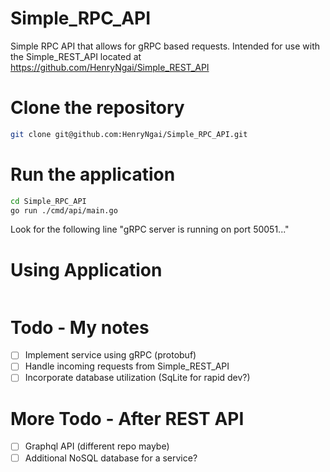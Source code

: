 # Simple_RPC_API
Simple RPC API that allows for gRPC based requests. 
Intended for use with the Simple_REST_API located at 
https://github.com/HenryNgai/Simple_REST_API

# Clone the repository
```bash
git clone git@github.com:HenryNgai/Simple_RPC_API.git
```

# Run the application
```bash
cd Simple_RPC_API
go run ./cmd/api/main.go
```
Look for the following line
"gRPC server is running on port 50051..."

# Using Application
```
```

# Todo - My notes
- [ ] Implement service using gRPC (protobuf)
- [ ] Handle incoming requests from Simple_REST_API
- [ ] Incorporate database utilization (SqLite for rapid dev?)

# More Todo - After REST API
- [ ] Graphql API (different repo maybe)
- [ ] Additional NoSQL database for a service?
